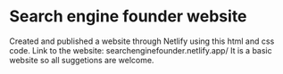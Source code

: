 # Search engine founder website
Created and published a website through Netlify using this html and css code. Link to the website: searchenginefounder.netlify.app/ It is a basic website so all suggetions are welcome.
